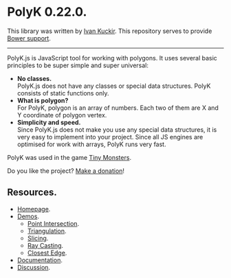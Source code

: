 # PolyK 0.22.0.

This library was written by [Ivan Kuckir](http://www.ivank.net). This repository serves to provide [Bower support](http://bower.io/search/?q=polyk).

---

PolyK.js is JavaScript tool for working with polygons. It uses several basic principles to be super simple and super universal:

* **No classes.**<br>PolyK.js does not have any classes or special data structures. PolyK consists of static functions only.
* **What is polygon?**<br>For PolyK, polygon is an array of numbers. Each two of them are X and Y coordinate of polygon vertex.
* **Simplicity and speed.**<br>Since PolyK.js does not make you use any special data structures, it is very easy to implement into your project. Since all JS engines are optimised for work with arrays, PolyK runs very fast.

PolyK was used in the game [Tiny Monsters](http://tinymonsters.ivank.net/).

Do you like the project? [Make a donation](https://www.paypal.com/au/cgi-bin/webscr?cmd=_flow&SESSION=lVWmm5XwRF3D6AwScgjgqh6znJQXHcjKbhJQlW5pIizCZK6Pc8EtJVNwR_a&dispatch=50a222a57771920b6a3d7b606239e4d529b525e0b7e69bf0224adecfb0124e9b61f737ba21b081984719ecfa9a8ffe80733a1a700ced90ae)!

## Resources.

* [Homepage](http://polyk.ivank.net/).
* [Demos](http://polyk.ivank.net/?p=demos).
	* [Point Intersection](http://polyk.ivank.net/?p=demos&d=intersect).
	* [Triangulation](http://polyk.ivank.net/?p=demos&d=triangulate).
	* [Slicing](http://polyk.ivank.net/?p=demos&d=slice).
	* [Ray Casting](http://polyk.ivank.net/?p=demos&d=raycast).
	* [Closest Edge](http://polyk.ivank.net/?p=demos&d=closestedge).
* [Documentation](http://polyk.ivank.net/?p=documentation).
* [Discussion](http://polyk.ivank.net/?p=discussion).